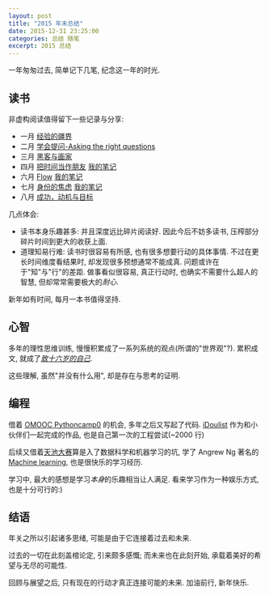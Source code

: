 ```yaml
---
layout: post
title: "2015 年末总结"
date: 2015-12-31 23:25:00
categories: 总结 随笔
excerpt: 2015 总结
---
```



一年匆匆过去, 简单记下几笔, 纪念这一年的时光.

## 读书

非虚构阅读值得留下一些记录与分享:

- 一月 [经验的疆界](http://book.douban.com/subject/6687032/)
- 二月 [学会提问-Asking the right questions](http://book.douban.com/subject/20428922/)
- 三月 [黑客与画家](http://book.douban.com/subject/25724948/)
- 四月 [把时间当作朋友](http://book.douban.com/subject/3609132/) [我的笔记](https://frank-the-obscure.gitbooks.io/reading-notes/content/time-as-your-friend.html)
- 六月 [Flow](http://book.douban.com/subject/6509801/) [我的笔记](https://frank-the-obscure.gitbooks.io/reading-notes/content/flow.html)
- 七月 [身份的焦虑](http://book.douban.com/subject/3669408/) [我的笔记](http://frank-the-obscure.me/2015/07/26/status-anxiety/)
- 八月 [成功，动机与目标](http://book.douban.com/subject/22994632/)

几点体会:

- 读书本身乐趣甚多: 并且深度远比碎片阅读好. 因此今后不妨多读书, 压榨部分碎片时间到更大的收获上面.
- 道理知易行难: 读书时很容易有所感, 也有很多想要行动的具体事情. 不过在更长时间维度看结果时, 却发现很多预想通常不能成真. 问题或许在于"知"与"行"的差距. 做事看似很容易, 真正行动时, 也确实不需要什么超人的智慧, 但却常常需要极大的*耐心*.

新年如有时间, 每月一本书值得坚持.

## 心智

多年的理性思维训练, 慢慢积累成了一系列系统的观点(所谓的"世界观"?). 累积成文, 就成了[*致十六岁的自己*](https://www.gitbook.com/book/frank-the-obscure/for-myself-at-16/details).

这些理解, 虽然"并没有什么用", 却是存在与思考的证明.

## 编程

借着 [OMOOC Pythoncamp0](https://github.com/Frank-the-Obscure/omooc-pythoncamp0) 的机会, 多年之后又写起了代码. [iDoulist](https://github.com/Frank-the-Obscure/iDoulist) 作为和小伙伴们一起完成的作品, 也是自己第一次的工程尝试(~2000 行)

后续又借着[天池大赛](https://tianchi.aliyun.com/)算是入了数据科学和机器学习的坑, 学了 Angrew Ng 著名的 [Machine learning](https://www.coursera.org/learn/machine-learning/), 也是很快乐的学习经历.

学习中, 最大的感想是学习*本身*的乐趣相当让人满足. 看来学习作为一种娱乐方式, 也是十分可行的:)

## 结语

年关之所以引起诸多思绪, 可能是由于它连接着过去和未来.

过去的一切在此刻盖棺论定, 引来颇多感慨; 而未来也在此刻开始, 承载着美好的希望与无尽的可能性.

回顾与展望之后, 只有现在的行动才真正连接可能的未来. 加油前行, 新年快乐.
